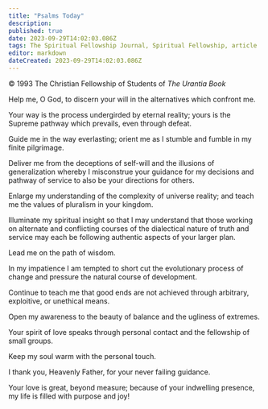```yaml
---
title: "Psalms Today"
description: 
published: true
date: 2023-09-29T14:02:03.086Z
tags: The Spiritual Fellowship Journal, Spiritual Fellowship, article
editor: markdown
dateCreated: 2023-09-29T14:02:03.086Z
---
```


<p class="v-card v-sheet theme--light gray lighten-3 px-2">© 1993 The Christian Fellowship of Students of <i>The Urantia Book</i></p>

Help me, O God, to discern your will in the alternatives which confront me.

Your way is the process undergirded by eternal reality; yours is the Supreme pathway which prevails, even through defeat.

Guide me in the way everlasting; orient me as I stumble and fumble in my finite pilgrimage.

Deliver me from the deceptions of self-will and the illusions of generalization whereby I misconstrue your guidance for my decisions and pathway of service to also be your directions for others.

Enlarge my understanding of the complexity of universe reality; and teach me the values of pluralism in your kingdom.

Illuminate my spiritual insight so that I may understand that those working on alternate and conflicting courses of the dialectical nature of truth and service may each be following authentic aspects of your larger plan.

Lead me on the path of wisdom.

In my impatience I am tempted to short cut the evolutionary process of change and pressure the natural course of development.

Continue to teach me that good ends are not achieved through arbitrary, exploitive, or unethical means.

Open my awareness to the beauty of balance and the ugliness of extremes.

Your spirit of love speaks through personal contact and the fellowship of small groups.

Keep my soul warm with the personal touch.

I thank you, Heavenly Father, for your never failing guidance.

Your love is great, beyond measure; because of your indwelling presence, my life is filled with purpose and joy!